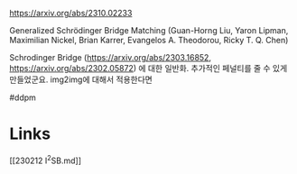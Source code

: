 https://arxiv.org/abs/2310.02233

Generalized Schrödinger Bridge Matching (Guan-Horng Liu, Yaron Lipman, Maximilian Nickel, Brian Karrer, Evangelos A. Theodorou, Ricky T. Q. Chen)

Schrodinger Bridge (https://arxiv.org/abs/2303.16852, https://arxiv.org/abs/2302.05872) 에 대한 일반화. 추가적인 페널티를 줄 수 있게 만들었군요. img2img에 대해서 적용한다면 

#ddpm

# Links

[[230212 I$^2$SB.md]]